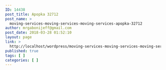 ```yaml
---
ID: 14438
post_title: Apopka 32712
post_name: >
  moving-services-moving-services-moving-services-apopka-32712
author: mrgabonijeff@gmail.com
post_date: 2018-03-28 01:52:10
layout: page
link: >
  http://localhost/wordpress/moving-services-moving-services-moving-services-apopka-32712/
published: true
tags: [ ]
categories: [ ]
---
```

